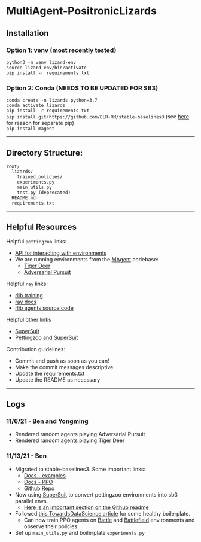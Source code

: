 # MultiAgent-PositronicLizards

## Installation
### Option 1: venv (most recently tested)
```
python3 -m venv lizard-env
source lizard-env/bin/activate
pip install -r requirements.txt
```
### Option 2: Conda (NEEDS TO BE UPDATED FOR SB3)
```conda create -n lizards python=3.7``` <br>
```conda activate lizards```<br>
```pip install -r requirements.txt```<br>
```pip install git+https://github.com/DLR-RM/stable-baselines3``` (see [here](https://github.com/hill-a/stable-baselines/issues/849) for reason for separate pip)<br> 
```pip install magent```

***
## Directory Structure:
```
root/
  lizards/
    trained_policies/
    experiments.py
    main_utils.py
    test.py (deprecated)
  README.md
  requirements.txt
```

***
## Helpful Resources

Helpful `pettingzoo` links:
* [API for interacting with environments](https://www.pettingzoo.ml/api#interacting-with-environments)
* We are running environments from the [MAgent](https://www.pettingzoo.ml/magent) codebase:
  * [Tiger Deer](https://www.pettingzoo.ml/magent/tiger_deer)
  * [Adversarial Pursuit](https://www.pettingzoo.ml/magent/adversarial_pursuit)

Helpful `ray` links:
* [rlib training](https://docs.ray.io/en/latest/rllib-training.html)
* [ray docs](https://docs.ray.io/en/releases-0.7.3/index.html)
* [rlib agents source code](https://github.com/ray-project/ray/tree/master/rllib/agents)

Helpful other links
* [SuperSuit](https://github.com/Farama-Foundation/SuperSuit)
* [Pettingzoo and SuperSuit](https://www.pettingzoo.ml/api#supersuit)


Contribution guidelines:
* Commit and push as soon as you can!
* Make the commit messages descriptive
* Update the requirements.txt
* Update the README as necessary

***
## Logs

### 11/6/21 - Ben and Yongming
* Rendered random agents playing Adversarial Pursuit
* Rendered random agents playing Tiger Deer

### 11/13/21 - Ben
* Migrated to stable-baselines3. Some important links:
  * [Docs - examples](https://stable-baselines3.readthedocs.io/en/master/guide/examples.html)
  * [Docs - PPO](https://stable-baselines3.readthedocs.io/en/master/modules/ppo.html)
  * [Github Repo](https://github.com/DLR-RM/stable-baselines3)
* Now using [SuperSuit](https://github.com/Farama-Foundation/SuperSuit) to convert pettingzoo environments into sb3 parallel envs.
  * [Here is an important section on the Github readme](https://github.com/Farama-Foundation/SuperSuit#environment-vectorization)
* Followed [this TowardsDataScience article](https://towardsdatascience.com/multi-agent-deep-reinforcement-learning-in-15-lines-of-code-using-pettingzoo-e0b963c0820b) for some healthy boilerplate.
  * Can now train PPO agents on [Battle](https://www.pettingzoo.ml/magent/battle) and [Battlefield](https://www.pettingzoo.ml/magent/battlefield) environments and observe their policies.
* Set up `main_utils.py` and boilerplate `experiments.py`
